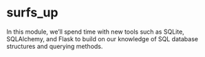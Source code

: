 # surfs_up
In this module, we’ll spend time with new tools such as SQLite, SQLAlchemy, and Flask to build on our knowledge of SQL database structures and querying methods.
